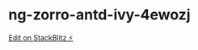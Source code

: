 # ng-zorro-antd-ivy-4ewozj

[Edit on StackBlitz ⚡️](https://stackblitz.com/edit/ng-zorro-antd-ivy-4ewozj)